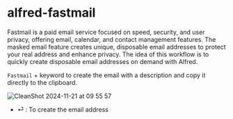 # alfred-fastmail

Fastmail is a paid email service focused on speed, security, and user privacy, offering email, calendar, and contact management features.
The masked email feature creates unique, disposable email addresses to protect your real address and enhance privacy.
The idea of this workflow is to quickly create disposable email addresses on demand with Alfred.

`Fastmail` + keyword to create the email with a description and copy it directly to the clipboard.

![CleanShot 2024-11-21 at 09 55 57](https://github.com/user-attachments/assets/6166473a-8e08-4317-99d2-f4617ea856cb)

 - ⏎ : To create the email address
